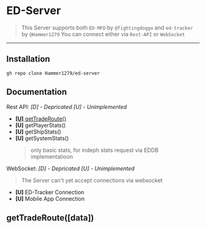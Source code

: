 ED-Server
==========

> This Server supports both `ED-MFD` by `@fightingdoggo` and `ed-tracker` by `@Hammer1279`
> You can connect either via `Rest-API` or `WebSocket`
---

Installation
------------

```xl
gh repo clone Hammer1279/ed-server
```

Documentation
----

Rest API:
*[D] - Depricated*
*[U] - Unimplemented*

- [**[U]** getTradeRoute()](#getTradeRoute)
- **[U]** getPlayerStats()
- **[U]** getShipStats()
- **[U]** getSystemStats()
    > only basic stats, for indeph stats request via EDDB implementatioon

WebSocket:
*[D] - Depricated*
*[U] - Unimplemented*
 > The Server can't yet accept connections via websocket

- **[U]** ED-Tracker Connection
- **[U]** Mobile App Connection

## getTradeRoute([data])
